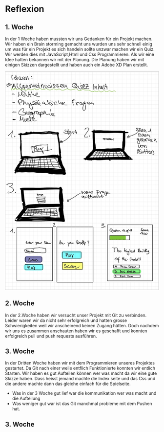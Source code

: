 # Reflexion

## 1. Woche
In der 1 Woche haben mussten wir uns Gedanken für ein Projekt machen. Wir haben ein Brain storming gemacht uns wurden uns sehr schnell einig um was für ein Projekt es sich handeln sollte unzwar machen wir ein Quiz. Wir werden dies mit JavaScript,Html und Css Programmieren. Als wir eine Idee hatten bekannen wir mit der Planung. Die Planung haben wir mit einigen Skizzen dargestellt und haben auch ein Adobe XD Plan erstellt.

![Planung Projekt](Planung.png)



## 2. Woche
In der 2.Woche haben wir versucht unser Projekt mit Git zu verbinden. Leider waren wir da nicht sehr erfolgreich und hatten grosse Schwierigkeiten weil wir anscheinend keinen Zugang hätten. Doch nachdem wir uns es  zusammen anschauten haben wir es geschafft und konnten erfolgreich pull und push requests ausführen.

## 3. Woche
In der Dritten Woche haben wir mit dem Programmieren unseres Projektes gestartet. Da Git nach einer weile entflich Funktionierte konnten wir entlich Starten.  Wir haben es gut Aufteilen können wer was macht da wir eine gute Skizze haben. Dass heisst jemand machte die Index seite und das Css und die andere machte dann das gleiche einfach für die Spielseite. 
* Was in der 3 Woche gut lief war die kommunikation wer was macht und die Aufteilung
* Was weniger gut war ist das Git manchmal probleme mit dem Pushen hat.

## 3. Woche